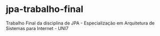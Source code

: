 # jpa-trabalho-final
Trabalho Final da disciplina de JPA - Especialização em Arquitetura de Sistemas para Internet - UNI7

